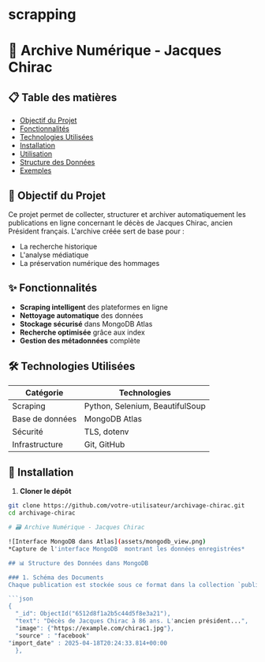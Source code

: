 # scrapping
# 📖 Archive Numérique - Jacques Chirac


## 📋 Table des matières
- [Objectif du Projet](#🎯-objectif-du-projet)
- [Fonctionnalités](#✨-fonctionnalités)
- [Technologies Utilisées](#🛠️-technologies-utilisées)
- [Installation](#🔧-installation)
- [Utilisation](#🚀-utilisation)
- [Structure des Données](#🗂️-structure-des-données)
- [Exemples](#🔍-exemples)


## 🎯 Objectif du Projet
Ce projet permet de collecter, structurer et archiver automatiquement les publications en ligne concernant le décès de Jacques Chirac, ancien Président français. L'archive créée sert de base pour :
- La recherche historique
- L'analyse médiatique
- La préservation numérique des hommages

## ✨ Fonctionnalités
- **Scraping intelligent** des plateformes en ligne
- **Nettoyage automatique** des données
- **Stockage sécurisé** dans MongoDB Atlas
- **Recherche optimisée** grâce aux index
- **Gestion des métadonnées** complète

## 🛠️ Technologies Utilisées
| Catégorie       | Technologies                          |
|----------------|--------------------------------------|
| Scraping       | Python, Selenium, BeautifulSoup      |
| Base de données| MongoDB Atlas                        |
| Sécurité       | TLS, dotenv                          |
| Infrastructure | Git, GitHub                          |

## 🔧 Installation
1. **Cloner le dépôt**
```bash
git clone https://github.com/votre-utilisateur/archivage-chirac.git
cd archivage-chirac

# 🗃️ Archive Numérique - Jacques Chirac

![Interface MongoDB dans Atlas](assets/mongodb_view.png)
*Capture de l'interface MongoDB  montrant les données enregistrées*

## 📊 Structure des Données dans MongoDB

### 1. Schéma des Documents
Chaque publication est stockée sous ce format dans la collection `publications` :

```json
{
  "_id": ObjectId("6512d8f1a2b5c44d5f8e3a21"),
  "text": "Décès de Jacques Chirac à 86 ans. L'ancien président...",
  "image": {"https://example.com/chirac1.jpg"},
  "source" : "facebook"
"import_date" : 2025-04-18T20:24:33.814+00:00
  },
  

